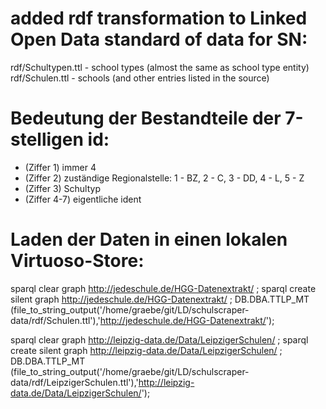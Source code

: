 # added rdf transformation to Linked Open Data standard of data for SN:

rdf/Schultypen.ttl - school types (almost the same as school type entity)
rdf/Schulen.ttl - schools (and other entries listed in the source)

# Bedeutung der Bestandteile der 7-stelligen id:

* (Ziffer 1) immer 4
* (Ziffer 2) zuständige Regionalstelle: 1 - BZ, 2 - C, 3 - DD, 4 - L, 5 - Z
* (Ziffer 3) Schultyp
* (Ziffer 4-7) eigentliche ident

# Laden der Daten in einen lokalen Virtuoso-Store:

sparql clear graph <http://jedeschule.de/HGG-Datenextrakt/> ; 
sparql create silent graph <http://jedeschule.de/HGG-Datenextrakt/> ;
DB.DBA.TTLP_MT (file_to_string_output('/home/graebe/git/LD/schulscraper-data/rdf/Schulen.ttl'),'http://jedeschule.de/HGG-Datenextrakt/');

sparql clear graph <http://leipzig-data.de/Data/LeipzigerSchulen/> ; 
sparql create silent graph <http://leipzig-data.de/Data/LeipzigerSchulen/> ;
DB.DBA.TTLP_MT (file_to_string_output('/home/graebe/git/LD/schulscraper-data/rdf/LeipzigerSchulen.ttl'),'http://leipzig-data.de/Data/LeipzigerSchulen/');

